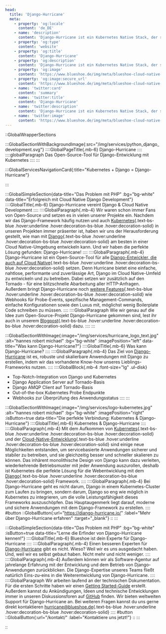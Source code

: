 ```yaml
---
head:
  title: 'Django-Hurricane'
  meta:
    - property: 'og:locale'
      content: 'de_DE'
    - name: 'description'
      content: 'Django-Hurricane ist ein Kubernetes Native Stack, der speziell für Django entwickelt wurde und die Vorteile von Kubernetes mit Django in Einklang bringt. Probiere es aus!'
    - property: 'og:type'
      content: 'website'
    - property: 'og:title'
      content: 'Django-Hurricane'
    - property: 'og:description'
      content: 'Django-Hurricane ist ein Kubernetes Native Stack, der speziell für Django entwickelt wurde und die Vorteile von Kubernetes mit Django in Einklang bringt. Probiere es aus!'
    - property: 'og:image'
      content: 'https://www.blueshoe.de/img/meta/blueshoe-cloud-native-devlopment.png'
    - property: 'og:image:secure_url'
      content: 'https://www.blueshoe.de/img/meta/blueshoe-cloud-native-devlopment.png'
    - name: 'twitter:card'
      content: 'summary'
    - name: 'twitter:title'
      content: 'Django-Hurricane'
    - name: 'twitter:description'
      content: 'Django-Hurricane ist ein Kubernetes Native Stack, der speziell für Django entwickelt wurde und die Vorteile von Kubernetes mit Django in Einklang bringt. Probiere es aus!'
    - name: 'twitter:image'
      content: 'https://www.blueshoe.de/img/meta/blueshoe-cloud-native-devlopment.png'
---
```


::GlobalWrapperSections

:::GlobalSectionWithBackgroundImage{:src="/img/services/python_django_development.svg"}
::::GlobalPageTitle{.mb-6}
Django-Hurricane
::::
::::globalParagraph
Das Open-Source-Tool für Django-Entwicklung mit Kubernetes
::::
:::

:::GlobalServicesNavigationCard{:title="Kubernetes + Django = Django-Hurricane"}

:::

:::GlobalSimpleSection{data-title="Das Problem mit PHP" :bg="bg-white" data-title="Erfolgreich mit Cloud Native Django Development"}
::::GlobalTitle{.mb-6}
Django-Hurricane vereint Django & Cloud Native Development
::::
::::GlobalParagraph{.mb-4}
Wir waren schon immer Fans von Open-Source und setzen es in vielen unserer Projekte ein. Nachdem wir das Django-Framework häufig nutzen und auch [Kubernetes](/loesungen/docker-kubernetes/){.text-bs-blue .hover:underline .hover:decoration-bs-blue .hover:decoration-solid} in unseren Projekten immer präsenter ist, haben wir uns der Herausforderung gestellt, wie man mit [Django](/loesungen/python-django-agentur/){.text-bs-blue .hover:underline .hover:decoration-bs-blue .hover:decoration-solid} am besten in einer Cloud Native-Umgebung entwickeln kann. Und wir haben die perfekte Lösung gefunden: Django-Hurricane!
::::
::::GlobalParagraph{.mb-4}
Django-Hurricane ist ein Open-Source-Tool für alle [Django-Entwickler, die auch auf Cloud Native](/blog/django-fuer-kubernetes/){.text-bs-blue .hover:underline .hover:decoration-bs-blue .hover:decoration-solid} setzen. Denn Hurricane bietet eine einfache, nahtlose, performante und zuverlässige Art, Django im Cloud Native-Umfeld zu entwickeln und zu betreiben. Dabei setzen wir zusätzlich auf den Tornado - für eine blitzschnelle Abarbeitung aller HTTP-Anfragen. Außerdem bringt Django-Hurricane noch [weitere Features](/blog/neue-features-fuer-django-hurricane/){.text-bs-blue .hover:underline .hover:decoration-bs-blue .hover:decoration-solid} wie Webhooks für Probe-Events, spezifische Management-Commands, einfache Konfigurationen sowie den Luxus mit, möglichst wenig Boilerplate Code schreiben zu müssen.
::::
::::GlobalParagraph
Wie wir genau auf die Idee zum Open-Source-Projekt Django-Hurricane gekommen sind, lest ihr auch in unserem [Blogpost](/blog/django-fuer-kubernetes/){.text-bs-blue .hover:underline .hover:decoration-bs-blue .hover:decoration-solid} dazu.
::::
:::

:::GlobalSectionWithImage{:image="/img/services/hurricane_logo_text.jpg" :alt="hannes robert michael" :bg="bg-white" :imagePosition="left" data-title="Was kann Django-Hurricane?"}
::::GlobalTitle{.mb-6}
Was kann Django-Hurricane?
::::
::::GlobalParagraph{.mb-4}
Das Ziel von <a href="https://django-hurricane.io/" class="text-bs-blue hover:underline hover:decoration-bs-blue hover:decoration-solid" target="_blank">Django-Hurricane</a> ist es, robuste und skalierbare Anwendungen mit Django zu erstellen, indem wir das vorhandene Know-how unseres Lieblings-Frameworks nutzen.
::::
::::GlobalBlock{.mb-4 :font-size="lg" .ul-disk}
- Top-Notch-Integration von Django und Kubernetes
- Django Application Server auf Tornado-Basis
- Django AMQP Client auf Tornado-Basis
- Out-of-the-box Kubernetes Probe Endpunkte
- Webhooks zur Überprüfung des Anwendungsstatus
::::
:::

:::GlobalSectionWithImage{:image="/img/services/logo-kubernetes.jpg" :alt="hannes robert michael" :bg="bg-white" :imagePosition="right" :isButton=true data-title="Die perfekte Verbindung: Kubernetes & Django-Hurricane"}
::::GlobalTitle{.mb-6}
Kubernetes & Django-Hurricane
::::
::::GlobalParagraph{.mb-4}
Mit dem Aufkommen von [Kubernetes](/blog/django-fuer-kubernetes/){.text-bs-blue .hover:underline .hover:decoration-bs-blue .hover:decoration-solid} und der [Cloud-Native-Entwicklung](/loesungen/cloud-native-development/){.text-bs-blue .hover:underline .hover:decoration-bs-blue .hover:decoration-solid} sind einige neue Möglichkeiten entstanden, um servicebasierte Anwendungen sicherer und stabiler zu betreiben, und sie gleichzeitig besser und schneller skalieren zu können. Das inhärent monolithische Design von Django kann dazu verleiten, wiederkehrende Betriebsmuster mit jeder Anwendung auszurollen, deshalb ist Kubernetes die perfekte Lösung für die Webentwicklung mit dem [Django](/loesungen/python-django-agentur/){.text-bs-blue .hover:underline .hover:decoration-bs-blue .hover:decoration-solid} Framework.
::::
::::GlobalParagraph{.mb-4}
Bei Django-Hurricane geht es nicht darum, Django in einem Kubernetes-Cluster zum Laufen zu bringen, sondern darum, Django so eng wie möglich in Kubernetes zu integrieren, um die volle Leistungsfähigkeit dieses Frameworks auszuschöpfen. Das Hauptaugenmerk liegt darauf, moderne und sichere Anwendungen mit dem Django-Framework zu erstellen.
::::
#button
::GlobalButton{:url="https://django-hurricane.io/" :label="Mehr über Django-Hurricane erfahren" :target="_blank"}
::
:::

:::GlobalSimpleSection{data-title="Das Problem mit PHP" :bg="bg-white" :isButton=true data-title="Lerne die Erfinder von Django-Hurricane kennen!"}
::::GlobalTitle{.mb-6}
Blueshoe ist dein Experte für Django-Hurricane
::::
::::GlobalParagraph{.mb-4}
Einen besseren Experten für <a href="https://django-hurricane.io/" class="text-bs-blue hover:underline hover:decoration-bs-blue hover:decoration-solid" target="_blank">Django-Hurricane</a> gibt es nicht. Wieso? Weil wir es uns ausgedacht haben. Und, weil wir es selbst gebaut haben. Nicht mehr und nicht weniger.
::::
::::GlobalParagraph{.mb-4}
Außerdem können wir als Software-Agentur auf jahrelange Erfahrung mit der Entwicklung und dem Betrieb von Django-Anwendungen zurückblicken. Die Django-Expertise unseres Teams fließt natürlich Eins-zu-eins in die Weiterentwicklung von Django-Hurricane.
::::
::::GlobalParagraph
Wir arbeiten laufend an der technischen Dokumentation. Für die ersten Schritte haben wir einen <a href="https://django-hurricane.io/getting-started/" class="text-bs-blue hover:underline hover:decoration-bs-blue hover:decoration-solid" target="_blank">Getting Started-Guide</a> erstellt. Außerdem kannst du Ankündigungen, Ideen und technische Entwicklungen immer in unseren Diskussionsforen auf <a href="https://github.com/django-hurricane/django-hurricane/discussions" class="text-bs-blue hover:underline hover:decoration-bs-blue hover:decoration-solid" target="_blank">GitHub</a> finden. Wir bieten weltweiten Support für Django-Hurricane an. Bei weiteren Fragen kannst du uns gerne direkt kontaktieren [hurricane@blueshoe.de](mailto:hurricane@blueshoe.de){.text-bs-blue .hover:underline .hover:decoration-bs-blue .hover:decoration-solid}
::::
#button
::GlobalButton{:url="/kontakt/" :label="Kontaktiere uns jetzt!"}
::
:::

::